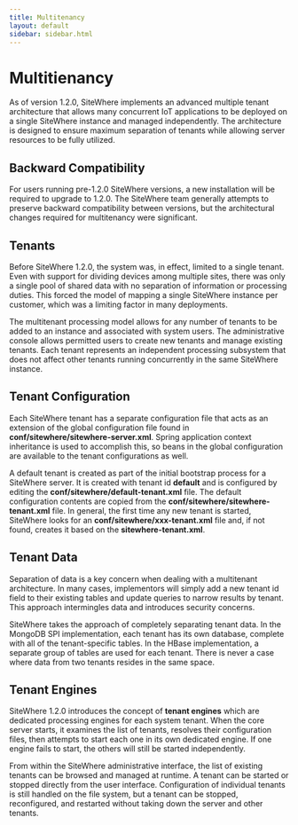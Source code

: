 ```yaml
---
title: Multitenancy
layout: default
sidebar: sidebar.html
---
```


# Multitienancy
As of version 1.2.0, SiteWhere implements an advanced multiple tenant architecture that
allows many concurrent IoT applications to be deployed on a single SiteWhere instance
and managed independently. The architecture is designed to ensure maximum separation
of tenants while allowing server resources to be fully utilized.

## Backward Compatibility
For users running pre-1.2.0 SiteWhere versions, a new installation will be required
to upgrade to 1.2.0. The SiteWhere team generally attempts to preserve backward
compatibility between versions, but the architectural changes required for 
multitenancy were significant.

## Tenants
Before SiteWhere 1.2.0, the system was, in effect, limited to a single tenant. Even with
support for dividing devices among multiple sites, there was only a single pool of shared data
with no separation of information or processing duties. This forced the model of mapping
a single SiteWhere instance per customer, which was a limiting factor in many deployments.

The multitenant processing model allows for any number of tenants to be added to an 
instance and associated with system users. The administrative console allows permitted 
users to create new tenants and manage existing tenants. Each tenant represents an independent
processing subsystem that does not affect other tenants running concurrently in the
same SiteWhere instance.

## Tenant Configuration
Each SiteWhere tenant has a separate configuration file that acts as an extension of the
global configuration file found in **conf/sitewhere/sitewhere-server.xml**. Spring application 
context inheritance is used to accomplish this, so beans in the global configuration are
available to the tenant configurations as well.

A default tenant is created as part of the initial bootstrap process for a SiteWhere server.
It is created with tenant id **default** and is configured by editing the
**conf/sitewhere/default-tenant.xml** file. The default configuration contents are copied
from the **conf/sitewhere/sitewhere-tenant.xml** file. In general, the first time any new
tenant is started, SiteWhere looks for an **conf/sitewhere/xxx-tenant.xml** file and, if
not found, creates it based on the **sitewhere-tenant.xml**.

## Tenant Data
Separation of data is a key concern when dealing with a multitenant architecture. In many cases,
implementors will simply add a new tenant id field to their existing tables and update queries
to narrow results by tenant. This approach intermingles data and introduces security concerns.

SiteWhere takes the approach of completely separating tenant data. In the MongoDB SPI implementation,
each tenant has its own database, complete with all of the tenant-specific tables. In the HBase
implementation, a separate group of tables are used for each tenant. There is never a case where
data from two tenants resides in the same space.

## Tenant Engines
SiteWhere 1.2.0 introduces the concept of **tenant engines** which are dedicated
processing engines for each system tenant. When the core server starts, it examines the list
of tenants, resolves their configuration files, then attempts to start each one in
its own dedicated engine. If one engine fails to start, the others will still be
started independently.

From within the SiteWhere administrative interface, the list of existing tenants can be
browsed and managed at runtime. A tenant can be started or stopped directly from the user
interface. Configuration of individual tenants is still handled on the file system, but a 
tenant can be stopped, reconfigured, and restarted without taking down the server and other
tenants.
